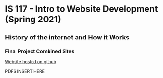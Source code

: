 # IS 117 - Intro to Website Development (Spring 2021)

## History of the internet and How it Works

### Final Project Combined Sites


[Website hosted on github](https://kevnramos.github.io/History-and-How-Internet-works/)

PDFS INSERT HERE